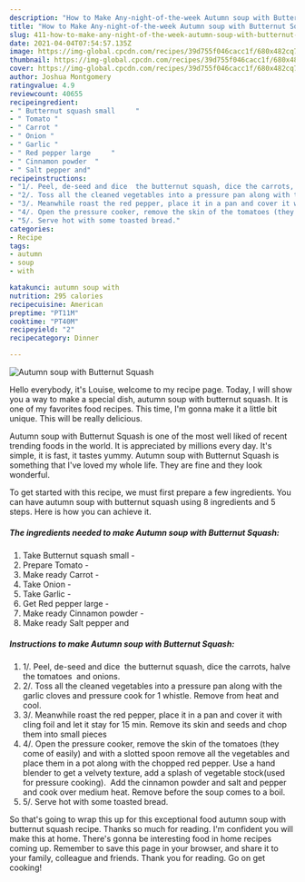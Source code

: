 ```yaml
---
description: "How to Make Any-night-of-the-week Autumn soup with Butternut Squash"
title: "How to Make Any-night-of-the-week Autumn soup with Butternut Squash"
slug: 411-how-to-make-any-night-of-the-week-autumn-soup-with-butternut-squash
date: 2021-04-04T07:54:57.135Z
image: https://img-global.cpcdn.com/recipes/39d755f046cacc1f/680x482cq70/autumn-soup-with-butternut-squash-recipe-main-photo.jpg
thumbnail: https://img-global.cpcdn.com/recipes/39d755f046cacc1f/680x482cq70/autumn-soup-with-butternut-squash-recipe-main-photo.jpg
cover: https://img-global.cpcdn.com/recipes/39d755f046cacc1f/680x482cq70/autumn-soup-with-butternut-squash-recipe-main-photo.jpg
author: Joshua Montgomery
ratingvalue: 4.9
reviewcount: 40655
recipeingredient:
- " Butternut squash small     "
- " Tomato "
- " Carrot "
- " Onion "
- " Garlic "
- " Red pepper large     "
- " Cinnamon powder  "
- " Salt pepper and"
recipeinstructions:
- "1/. Peel, de-seed and dice  the butternut squash, dice the carrots, halve the tomatoes  and onions."
- "2/. Toss all the cleaned vegetables into a pressure pan along with the garlic cloves and pressure cook for 1 whistle. Remove from heat and cool."
- "3/. Meanwhile roast the red pepper, place it in a pan and cover it with cling foil and let it stay for 15 min. Remove its skin and seeds and chop them into small pieces"
- "4/. Open the pressure cooker, remove the skin of the tomatoes (they come of easily) and with a slotted spoon remove all the vegetables and place them in a pot along with the chopped red pepper. Use a hand blender to get a velvety texture, add a splash of vegetable stock(used for pressure cooking).  Add the cinnamon powder and salt and pepper and cook over medium heat. Remove before the soup comes to a boil."
- "5/. Serve hot with some toasted bread."
categories:
- Recipe
tags:
- autumn
- soup
- with

katakunci: autumn soup with 
nutrition: 295 calories
recipecuisine: American
preptime: "PT11M"
cooktime: "PT40M"
recipeyield: "2"
recipecategory: Dinner

---
```



![Autumn soup with Butternut Squash](https://img-global.cpcdn.com/recipes/39d755f046cacc1f/680x482cq70/autumn-soup-with-butternut-squash-recipe-main-photo.jpg)

Hello everybody, it's Louise, welcome to my recipe page. Today, I will show you a way to make a special dish, autumn soup with butternut squash. It is one of my favorites food recipes. This time, I'm gonna make it a little bit unique. This will be really delicious.



Autumn soup with Butternut Squash is one of the most well liked of recent trending foods in the world. It is appreciated by millions every day. It's simple, it is fast, it tastes yummy. Autumn soup with Butternut Squash is something that I've loved my whole life. They are fine and they look wonderful.


To get started with this recipe, we must first prepare a few ingredients. You can have autumn soup with butternut squash using 8 ingredients and 5 steps. Here is how you can achieve it.

<!--inarticleads1-->

##### The ingredients needed to make Autumn soup with Butternut Squash:

1. Take  Butternut squash small     -
1. Prepare  Tomato -
1. Make ready  Carrot -
1. Take  Onion -
1. Take  Garlic -
1. Get  Red pepper large     -
1. Make ready  Cinnamon powder  -
1. Make ready  Salt pepper and




<!--inarticleads2-->

##### Instructions to make Autumn soup with Butternut Squash:

1. 1/. Peel, de-seed and dice  the butternut squash, dice the carrots, halve the tomatoes  and onions.
1. 2/. Toss all the cleaned vegetables into a pressure pan along with the garlic cloves and pressure cook for 1 whistle. Remove from heat and cool.
1. 3/. Meanwhile roast the red pepper, place it in a pan and cover it with cling foil and let it stay for 15 min. Remove its skin and seeds and chop them into small pieces
1. 4/. Open the pressure cooker, remove the skin of the tomatoes (they come of easily) and with a slotted spoon remove all the vegetables and place them in a pot along with the chopped red pepper. Use a hand blender to get a velvety texture, add a splash of vegetable stock(used for pressure cooking).  Add the cinnamon powder and salt and pepper and cook over medium heat. Remove before the soup comes to a boil.
1. 5/. Serve hot with some toasted bread.




So that's going to wrap this up for this exceptional food autumn soup with butternut squash recipe. Thanks so much for reading. I'm confident you will make this at home. There's gonna be interesting food in home recipes coming up. Remember to save this page in your browser, and share it to your family, colleague and friends. Thank you for reading. Go on get cooking!
